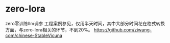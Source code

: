 # zero-lora
zero零训练llm调参
工程案例参见，仅用半天时间，其中大部分时间花在格式转换方面，与zero-lora相关的环节，不到20%。
https://github.com/ziwang-com/chinese-StableVicuna
